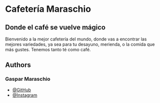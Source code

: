 
# Cafetería Maraschio
## Donde el café se vuelve mágico

Bienvenido a la mejor cafetería del mundo, donde vas a encontrar las mejores variedades, ya sea para tu desayuno, merienda, o la comida que más gustes. Tenemos tanto té como café.

## Authors
### Gaspar Maraschio
- [@GitHub](https://www.github.com/gasp1m)
- [@Instagram](https://www.instagram.com/gaspimaraschio)

